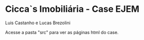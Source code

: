 
# Cicca`s Imobiliária - Case EJEM

Luis Castanho e Lucas Brezolini

Acesse a pasta "src" para ver as páginas html do case.


